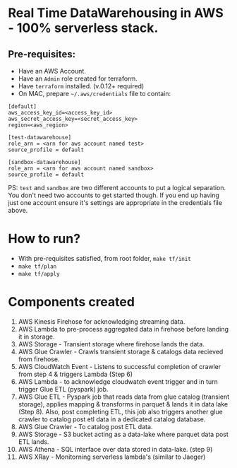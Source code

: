 # Real Time DataWarehousing in AWS - 100% serverless stack.

## Pre-requisites:
- Have an AWS Account.
- Have an `Admin` role created for terraform.
- Have `terraform` installed. (v.0.12+ required)
- On MAC, prepare `~/.aws/credentials` file to contain:

```
[default]
aws_access_key_id=<access_key_id>
aws_secret_access_key=<secret_access_key>
region=<aws_region>

[test-datawarehouse]
role_arn = <arn for aws account named test>
source_profile = default

[sandbox-datawarehouse]
role_arn = <arn for aws account named sandbox>
source_profile = default
```

PS: `test` and `sandbox` are two different accounts to put a logical separation. You don't need two accounts to get started though. If you end up having just one account ensure it's settings are appropriate in the credentials file above.

# How to run?
- With pre-requisites satisfied, from root folder, `make tf/init`
- `make tf/plan`
- `make tf/apply`

# Components created

1. AWS Kinesis Firehose for acknowledging streaming data. 
2. AWS Lambda to pre-process aggregated data in firehose before landing it in storage. 
3. AWS Storage - Transient storage where firehose lands the data. 
4. AWS Glue Crawler - Crawls transient storage & catalogs data recieved from firehose.
5. AWS CloudWatch Event - Listens to successful completion of crawler from step 4 & triggers Lambda (Step 6)
6. AWS Lambda - to acknowledge cloudwatch event trigger and in turn trigger Glue ETL (pyspark) job.
7. AWS Glue ETL - Pyspark job that reads data from glue catalog (transient storage), applies mapping & transforms in parquet & lands it in data lake (Step 8). Also, post completing ETL, this job also triggers another glue crawler to catalog post etl data in a dedicated catalog database.
8. AWS Glue Crawler - To catalog post ETL data.
9. AWS Storage - S3 bucket acting as a data-lake where parquet data post ETL lands.
10. AWS Athena - SQL interface over data stored in data-lake. (step 9)
11. AWS XRay - Monitorning serverless lambda's (similar to Jaeger)


